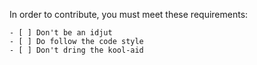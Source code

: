 In order to contribute, you must meet these requirements:
```
- [ ] Don't be an idjut
- [ ] Do follow the code style
- [ ] Don't dring the kool-aid
```
